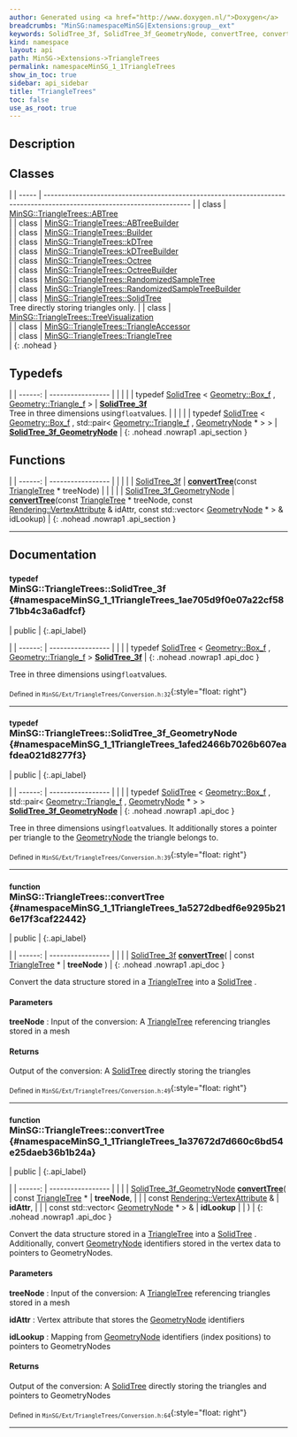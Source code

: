```yaml
---
author: Generated using <a href="http://www.doxygen.nl/">Doxygen</a>
breadcrumbs: "MinSG:namespaceMinSG|Extensions:group__ext"
keywords: SolidTree_3f, SolidTree_3f_GeometryNode, convertTree, convertTree
kind: namespace
layout: api
path: MinSG->Extensions->TriangleTrees
permalink: namespaceMinSG_1_1TriangleTrees
show_in_toc: true
sidebar: api_sidebar
title: "TriangleTrees"
toc: false
use_as_root: true
---
```


## Description





## Classes

|
| ----- | ----------------------------------------------------------------------------------------------------------------------- | 
| class | [MinSG::TriangleTrees::ABTree](classMinSG_1_1TriangleTrees_1_1ABTree) <br/>                                             | 
| class | [MinSG::TriangleTrees::ABTreeBuilder](classMinSG_1_1TriangleTrees_1_1ABTreeBuilder) <br/>                               | 
| class | [MinSG::TriangleTrees::Builder](classMinSG_1_1TriangleTrees_1_1Builder) <br/>                                           | 
| class | [MinSG::TriangleTrees::kDTree](classMinSG_1_1TriangleTrees_1_1kDTree) <br/>                                             | 
| class | [MinSG::TriangleTrees::kDTreeBuilder](classMinSG_1_1TriangleTrees_1_1kDTreeBuilder) <br/>                               | 
| class | [MinSG::TriangleTrees::Octree](classMinSG_1_1TriangleTrees_1_1Octree) <br/>                                             | 
| class | [MinSG::TriangleTrees::OctreeBuilder](classMinSG_1_1TriangleTrees_1_1OctreeBuilder) <br/>                               | 
| class | [MinSG::TriangleTrees::RandomizedSampleTree](classMinSG_1_1TriangleTrees_1_1RandomizedSampleTree) <br/>                 | 
| class | [MinSG::TriangleTrees::RandomizedSampleTreeBuilder](classMinSG_1_1TriangleTrees_1_1RandomizedSampleTreeBuilder) <br/>   | 
| class | [MinSG::TriangleTrees::SolidTree](classMinSG_1_1TriangleTrees_1_1SolidTree) <br/> Tree directly storing triangles only. | 
| class | [MinSG::TriangleTrees::TreeVisualization](classMinSG_1_1TriangleTrees_1_1TreeVisualization) <br/>                       | 
| class | [MinSG::TriangleTrees::TriangleAccessor](classMinSG_1_1TriangleTrees_1_1TriangleAccessor) <br/>                         | 
| class | [MinSG::TriangleTrees::TriangleTree](classMinSG_1_1TriangleTrees_1_1TriangleTree) <br/>                                 | 
{: .nohead }

## Typedefs

|
| ------: | ----------------- |
|  | |
| typedef [SolidTree](classMinSG_1_1TriangleTrees_1_1SolidTree) < [Geometry::Box_f](namespaceGeometry#namespaceGeometry_1a7049ac0db2eca3232a41d0c0f0f7e948) , [Geometry::Triangle_f](namespaceGeometry#namespaceGeometry_1a0d9198639b0c7f51f3cf504cbcfb7ec6) > | **[SolidTree_3f](#namespaceMinSG_1_1TriangleTrees_1ae705d9f0e07a22cf5871bb4c3a6adfcf)**  <br/> Tree in three dimensions using`float`values. |
|  | |
| typedef [SolidTree](classMinSG_1_1TriangleTrees_1_1SolidTree) < [Geometry::Box_f](namespaceGeometry#namespaceGeometry_1a7049ac0db2eca3232a41d0c0f0f7e948) , std::pair< [Geometry::Triangle_f](namespaceGeometry#namespaceGeometry_1a0d9198639b0c7f51f3cf504cbcfb7ec6) , [GeometryNode](classMinSG_1_1GeometryNode) * > > | **[SolidTree_3f_GeometryNode](#namespaceMinSG_1_1TriangleTrees_1afed2466b7026b607eafdea021d8277f3)**  |
{: .nohead .nowrap1 .api_section }


## Functions

|
| ------: | ----------------- |
|  | |
| [SolidTree_3f](namespaceMinSG_1_1TriangleTrees#namespaceMinSG_1_1TriangleTrees_1ae705d9f0e07a22cf5871bb4c3a6adfcf) | **[convertTree](#namespaceMinSG_1_1TriangleTrees_1a5272dbedf6e9295b216e17f3caf22442)**(const [TriangleTree](classMinSG_1_1TriangleTrees_1_1TriangleTree) * treeNode) |
|  | |
| [SolidTree_3f_GeometryNode](namespaceMinSG_1_1TriangleTrees#namespaceMinSG_1_1TriangleTrees_1afed2466b7026b607eafdea021d8277f3) | **[convertTree](#namespaceMinSG_1_1TriangleTrees_1a37672d7d660c6bd54e25daeb36b1b24a)**(const [TriangleTree](classMinSG_1_1TriangleTrees_1_1TriangleTree) * treeNode, const [Rendering::VertexAttribute](classRendering_1_1VertexAttribute) & idAttr, const std::vector< [GeometryNode](classMinSG_1_1GeometryNode) * > & idLookup) |
{: .nohead .nowrap1 .api_section }


-------------------------------------------------------------------

## Documentation

### <small>typedef</small><br/> MinSG::TriangleTrees::SolidTree_3f {#namespaceMinSG_1_1TriangleTrees_1ae705d9f0e07a22cf5871bb4c3a6adfcf}

| public |
{:.api_label}

|
| ------: | ----------------- |
|  |
| typedef [SolidTree](classMinSG_1_1TriangleTrees_1_1SolidTree) < [Geometry::Box_f](namespaceGeometry#namespaceGeometry_1a7049ac0db2eca3232a41d0c0f0f7e948) , [Geometry::Triangle_f](namespaceGeometry#namespaceGeometry_1a0d9198639b0c7f51f3cf504cbcfb7ec6) > **[SolidTree_3f](#namespaceMinSG_1_1TriangleTrees_1ae705d9f0e07a22cf5871bb4c3a6adfcf)**  |
{: .nohead .nowrap1 .api_doc }

Tree in three dimensions using`float`values.





<sub>Defined in `MinSG/Ext/TriangleTrees/Conversion.h:32`</sub>{:style="float: right"}

-------------------------------------------------------------------

### <small>typedef</small><br/> MinSG::TriangleTrees::SolidTree_3f_GeometryNode {#namespaceMinSG_1_1TriangleTrees_1afed2466b7026b607eafdea021d8277f3}

| public |
{:.api_label}

|
| ------: | ----------------- |
|  |
| typedef [SolidTree](classMinSG_1_1TriangleTrees_1_1SolidTree) < [Geometry::Box_f](namespaceGeometry#namespaceGeometry_1a7049ac0db2eca3232a41d0c0f0f7e948) , std::pair< [Geometry::Triangle_f](namespaceGeometry#namespaceGeometry_1a0d9198639b0c7f51f3cf504cbcfb7ec6) , [GeometryNode](classMinSG_1_1GeometryNode) * > > **[SolidTree_3f_GeometryNode](#namespaceMinSG_1_1TriangleTrees_1afed2466b7026b607eafdea021d8277f3)**  |
{: .nohead .nowrap1 .api_doc }



Tree in three dimensions using`float`values. It additionally stores a pointer per triangle to the [GeometryNode](classMinSG_1_1GeometryNode) the triangle belongs to.



<sub>Defined in `MinSG/Ext/TriangleTrees/Conversion.h:39`</sub>{:style="float: right"}

-------------------------------------------------------------------

### <small>function</small><br/> MinSG::TriangleTrees::convertTree {#namespaceMinSG_1_1TriangleTrees_1a5272dbedf6e9295b216e17f3caf22442}

| public |
{:.api_label}

|
| ------: | ----------------- |
|  |
| [SolidTree_3f](namespaceMinSG_1_1TriangleTrees#namespaceMinSG_1_1TriangleTrees_1ae705d9f0e07a22cf5871bb4c3a6adfcf) **[convertTree](#namespaceMinSG_1_1TriangleTrees_1a5272dbedf6e9295b216e17f3caf22442)**( | const [TriangleTree](classMinSG_1_1TriangleTrees_1_1TriangleTree) * | **treeNode** ) |
{: .nohead .nowrap1 .api_doc }



Convert the data structure stored in a [TriangleTree](classMinSG_1_1TriangleTrees_1_1TriangleTree) into a [SolidTree](classMinSG_1_1TriangleTrees_1_1SolidTree) .


#### Parameters
**treeNode**
:  Input of the conversion: A [TriangleTree](classMinSG_1_1TriangleTrees_1_1TriangleTree) referencing triangles stored in a mesh




#### Returns
Output of the conversion: A [SolidTree](classMinSG_1_1TriangleTrees_1_1SolidTree) directly storing the triangles





<sub>Defined in `MinSG/Ext/TriangleTrees/Conversion.h:49`</sub>{:style="float: right"}

-------------------------------------------------------------------

### <small>function</small><br/> MinSG::TriangleTrees::convertTree {#namespaceMinSG_1_1TriangleTrees_1a37672d7d660c6bd54e25daeb36b1b24a}

| public |
{:.api_label}

|
| ------: | ----------------- |
|  |
| [SolidTree_3f_GeometryNode](namespaceMinSG_1_1TriangleTrees#namespaceMinSG_1_1TriangleTrees_1afed2466b7026b607eafdea021d8277f3) **[convertTree](#namespaceMinSG_1_1TriangleTrees_1a37672d7d660c6bd54e25daeb36b1b24a)**( | const [TriangleTree](classMinSG_1_1TriangleTrees_1_1TriangleTree) * | **treeNode**, |
| | const [Rendering::VertexAttribute](classRendering_1_1VertexAttribute) & | **idAttr**, |
| | const std::vector< [GeometryNode](classMinSG_1_1GeometryNode) * > & | **idLookup** |
|   ) |
{: .nohead .nowrap1 .api_doc }



Convert the data structure stored in a [TriangleTree](classMinSG_1_1TriangleTrees_1_1TriangleTree) into a [SolidTree](classMinSG_1_1TriangleTrees_1_1SolidTree) . Additionally, convert [GeometryNode](classMinSG_1_1GeometryNode) identifiers stored in the vertex data to pointers to GeometryNodes.


#### Parameters
**treeNode**
:  Input of the conversion: A [TriangleTree](classMinSG_1_1TriangleTrees_1_1TriangleTree) referencing triangles stored in a mesh



**idAttr**
:  Vertex attribute that stores the [GeometryNode](classMinSG_1_1GeometryNode) identifiers



**idLookup**
:  Mapping from [GeometryNode](classMinSG_1_1GeometryNode) identifiers (index positions) to pointers to GeometryNodes




#### Returns
Output of the conversion: A [SolidTree](classMinSG_1_1TriangleTrees_1_1SolidTree) directly storing the triangles and pointers to GeometryNodes





<sub>Defined in `MinSG/Ext/TriangleTrees/Conversion.h:64`</sub>{:style="float: right"}

-------------------------------------------------------------------

